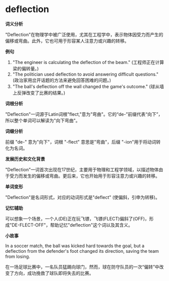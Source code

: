 # deflection

**词义分析**

  

"Deflection"在物理学中被广泛使用，尤其在工程学中，表示物体因受力而产生的偏移或弯曲。此外，它也可用于形容某人注意力或兴趣的转移。

  

**例句**

  

1.  "The engineer is calculating the deflection of the beam." (工程师正在计算梁的偏转量。)
2.  "The politician used deflection to avoid answering difficult questions." (政治家用岔开话题的方法来避免回答困难的问题。)
3.  "The ball's deflection off the wall changed the game's outcome." (球从墙上反弹改变了比赛的结果。)

  

**词根分析**

  

"Deflection"一词源于Latin词根"flect,"意为"弯曲"。它的“de-”前缀代表“向下”，所以整个单词可以解读为"向下弯曲"。

  

**词缀分析**

  

前缀 "de-" 意为"向下"，词根 "-flect" 意思是"弯曲"，后缀 "-ion"用于将动词转化为名词。

  

**发展历史和文化背景**

  

"Deflection"一词首次出现在17世纪，主要用于物理和工程学领域，以描述物体由于受力而发生的偏移或弯曲。更后来，它也开始用于形容注意力或兴趣的转移。

  

**单词变形**

  

"Deflection"是名词形式，对应的动词形式是"deflect" (使偏斜，引申为转移)。

  

**记忆辅助**

  

可以想象一个场景，一个人(DE)正在玩飞镖，飞镖(FLECT)偏斜了(OFF)，形成"DE-FLECT-OFF"，帮助记忆"deflection"这个词以及其含义。

  

**小故事**

  

In a soccer match, the ball was kicked hard towards the goal, but a deflection from the defender's foot changed its direction, saving the team from losing.

  

在一场足球比赛中，一名队员猛踢向球门，然而，球在防守队员的一次“偏转”中改变了方向，成功挽救了球队即将失去的比赛。
